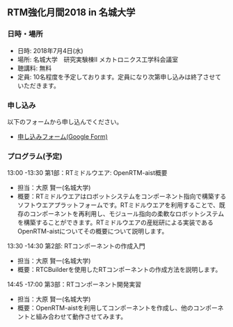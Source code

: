 

<a name="tutorial_meijo"></a>
## RTM強化月間2018 in 名城大学

### 日時・場所
- 日時: 2018年7月4日(水)
- 場所: 名城大学　研究実験棟II メカトロニクス工学科会議室
- 聴講料: 無料
- 定員: 10名程度を予定しております。定員になり次第申し込みは終了させていただきます。
### 申し込み

以下のフォームから申し込んでください。
- [申し込みフォーム(Google Form)](https://goo.gl/forms/vcGRgCx088dH1nFV2)

### プログラム(予定)
13:00 -13:30 第1部：RTミドルウエア: OpenRTM-aist概要 
- 担当：大原 賢一(名城大学)
- 概要：RTミドルウエアはロボットシステムをコンポーネント指向で構築するソフトウエアプラットフォームです。RTミドルウエアを利用することで、既存のコンポーネントを再利用し、モジュール指向の柔軟なロボットシステムを構築することができます。RTミドルウエアの産総研による実装であるOpenRTM-aistについてその概要について説明します。

13:30 -14:30 第2部: RTコンポーネントの作成入門
- 担当：大原 賢一(名城大学)
- 概要：RTCBuilderを使用したRTコンポーネントの作成方法を説明します。

14:45 -17:00 第3部：RTコンポーネント開発実習 
- 担当：大原 賢一(名城大学) 
- 概要：OpenRTM-aistを利用してコンポーネントを作成し、他のコンポーネントと組み合わせて動作させてみます。
